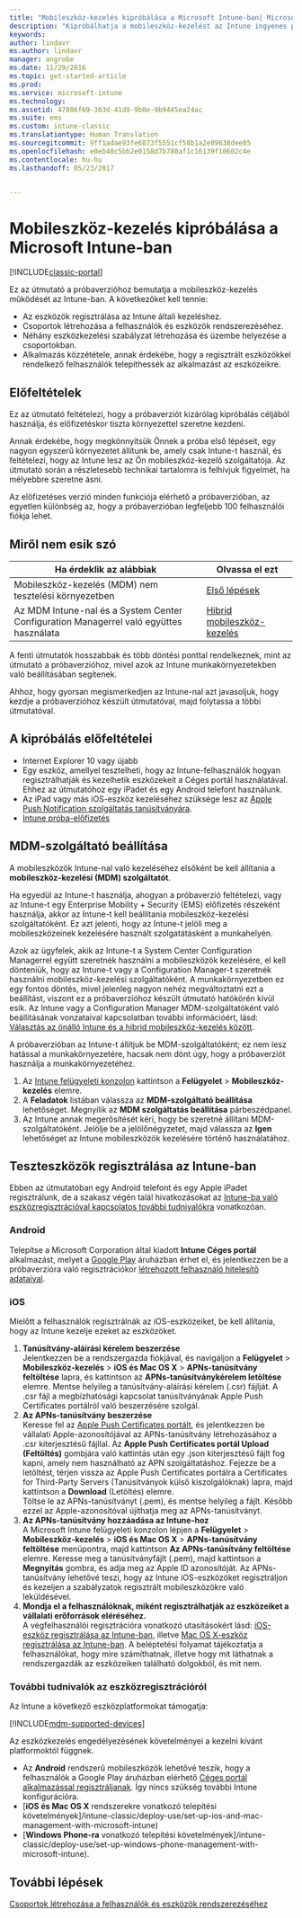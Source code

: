 ```yaml
---
title: "Mobileszköz-kezelés kipróbálása a Microsoft Intune-ban| Microsoft Docs"
description: "Kipróbálhatja a mobileszköz-kezelést az Intune ingyenes próbaverziójában."
keywords: 
author: lindavr
ms.author: lindavr
manager: angrobe
ms.date: 11/29/2016
ms.topic: get-started-article
ms.prod: 
ms.service: microsoft-intune
ms.technology: 
ms.assetid: 47806f69-303d-41d9-9b0e-9b9445ea24ac
ms.suite: ems
ms.custom: intune-classic
ms.translationtype: Human Translation
ms.sourcegitcommit: 9ff1adae93fe6873f5551cf58b1a2e89638dee85
ms.openlocfilehash: e0eb48c5bb2e0158d7b780af1c16139f10602c4e
ms.contentlocale: hu-hu
ms.lasthandoff: 05/23/2017


---
```


# <a name="evaluate-mobile-device-management-in-microsoft-intune"></a>Mobileszköz-kezelés kipróbálása a Microsoft Intune-ban

[!INCLUDE[classic-portal](../includes/classic-portal.md)]

Ez az útmutató a próbaverzióhoz bemutatja a mobileszköz-kezelés működését az Intune-ban. A következőket kell tennie:
- Az eszközök regisztrálása az Intune általi kezeléshez.
- Csoportok létrehozása a felhasználók és eszközök rendszerezéséhez.
- Néhány eszközkezelési szabályzat létrehozása és üzembe helyezése a csoportokban.
- Alkalmazás közzététele, annak érdekébe, hogy a regisztrált eszközökkel rendelkező felhasználók telepíthessék az alkalmazást az eszközeikre.
<!--- - Monitor the device? View a report of compliant devices?--->
<!--- - Remove the device from management--->

## <a name="assumptions"></a>Előfeltételek
Ez az útmutató feltételezi, hogy a próbaverziót kizárólag kipróbálás céljából használja, és előfizetéskor tiszta környezettel szeretne kezdeni.

Annak érdekébe, hogy megkönnyítsük Önnek a próba első lépéseit, egy nagyon egyszerű környezetet állítunk be, amely csak Intune-t használ, és feltételezi, hogy az Intune lesz az Ön mobileszköz-kezelő szolgáltatója. Az útmutató során a részletesebb technikai tartalomra is felhívjuk figyelmét, ha mélyebbre szeretne ásni.

Az előfizetéses verzió minden funkciója elérhető a próbaverzióban, az egyetlen különbség az, hogy a próbaverzióban legfeljebb 100 felhasználói fiókja lehet.

## <a name="whats-not-covered"></a>Miről nem esik szó
|Ha érdeklik az alábbiak |Olvassa el ezt |
|------------------------|----------|
|Mobileszköz-kezelés (MDM) nem tesztelési környezetben | [Első lépések](/intune-classic/get-started/start-with-a-paid-subscription-to-microsoft-intune) |
|Az MDM Intune-nal és a System Center Configuration Managerrel való együttes használata | [Hibrid mobileszköz-kezelés](https://docs.microsoft.com/sccm/mdm/understand/hybrid-mobile-device-management) |

A fenti útmutatók hosszabbak és több döntési ponttal rendelkeznek, mint az útmutató a próbaverzióhoz, mivel azok az Intune munkakörnyezetekben való beállításában segítenek.

Ahhoz, hogy gyorsan megismerkedjen az Intune-nal azt javasoljuk, hogy kezdje a próbaverzióhoz készült útmutatóval, majd folytassa a többi útmutatóval.

## <a name="prerequisites-for-this-evaluation"></a>A kipróbálás előfeltételei
- Internet Explorer 10 vagy újabb
- Egy eszköz, amellyel tesztelheti, hogy az Intune-felhasználók hogyan regisztrálhatják és kezelhetik eszközekeit a Céges portál használatával. Ehhez az útmutatóhoz egy iPadet és egy Android telefont használunk.
- Az iPad vagy más iOS-eszköz kezeléséhez szüksége lesz az [Apple Push Notification szolgáltatás tanúsítványára](/intune-classic/deploy-use/set-up-ios-and-mac-management-with-microsoft-intune).
- [Intune próba-előfizetés](sign-up-for-30-day-trial-microsoft-intune.md)

## <a name="set-your-mdm-authority"></a>MDM-szolgáltató beállítása
A mobileszközök Intune-nal való kezeléséhez elsőként be kell állítania a **mobileszköz-kezelési (MDM) szolgáltatót**.

Ha egyedül az Intune-t használja, ahogyan a próbaverzió feltételezi, vagy az Intune-t egy Enterprise Mobility + Security (EMS) előfizetés részeként használja, akkor az Intune-t kell beállítania mobileszköz-kezelési szolgáltatóként. Ez azt jelenti, hogy az Intune-t jelöli meg a mobileszközeinek kezelésére használt szolgatátásként a munkahelyén.

Azok az ügyfelek, akik az Intune-t a System Center Configuration Managerrel együtt szeretnék használni a mobileszközök kezelésére, el kell dönteniük, hogy az Intune-t vagy a Configuration Manager-t szeretnék használni mobileszköz-kezelési szolgáltatóként. A munkakörnyezetben ez egy fontos döntés, mivel jelenleg nagyon nehéz megváltoztatni ezt a beállítást, viszont ez a próbaverzióhoz készült útmutató hatókörén kívül esik. Az Intune vagy a Configuration Manager MDM-szolgáltatóként való beállításának vonzataival kapcsolatban további információért, lásd: [Választás az önálló Intune és a hibrid mobileszköz-kezelés között](https://docs.microsoft.com/sccm/mdm/understand/choose-between-standalone-intune-and-hybrid-mobile-device-management).

A próbaverzióban az Intune-t állítjuk be MDM-szolgáltatóként; ez nem lesz hatással a munkakörnyezetére, hacsak nem dönt úgy, hogy a próbaverziót használja a munkakörnyezetéhez.

1. Az [Intune felügyeleti konzolon](https://manage.microsoft.com/) kattintson a **Felügyelet** &gt; **Mobileszköz-kezelés** elemre.
2. A **Feladatok** listában válassza az **MDM-szolgáltató beállítása** lehetőséget. Megnyílik az **MDM szolgáltatás beállítása** párbeszédpanel. <!---screen shot--->
3. Az Intune annak megerősítését kéri, hogy be szeretné állítani MDM-szolgáltatóként. Jelölje be a jelölőnégyzetet, majd válassza az **Igen** lehetőséget az Intune mobileszközök kezelésére történő használatához.

## <a name="enroll-your-test-devices-into-intune"></a>Teszteszközök regisztrálása az Intune-ban

Ebben az útmutatóban egy Android telefont és egy Apple iPadet regisztrálunk, de a szakasz végén talál hivatkozásokat az [Intune-ba való eszközregisztrációval kapcsolatos további tudnivalókra](#Learn-more-about-device-enrollment) vonatkozóan.
### <a name="android"></a>Android
Telepítse a Microsoft Corporation által kiadott **Intune Céges portál** alkalmazást, melyet a [Google Play](http://go.microsoft.com/fwlink/p/?LinkId=386612) áruházban érhet el, és jelentkezzen be a próbaverzióra való regisztrációkor [létrehozott felhasználó hitelesítő adataival](sign-up-for-30-day-trial-microsoft-intune.md#add-users).

### <a name="ios"></a>iOS
Mielőtt a felhasználók regisztrálnák az iOS-eszközeiket, be kell állítania, hogy az Intune kezelje ezeket az eszközöket.

1. **Tanúsítvány-aláírási kérelem beszerzése**<br/>
Jelentkezzen be a rendszergazda fiókjával, és navigáljon a **Felügyelet** > **Mobileszköz-kezelés** > **iOS és Mac OS X** > **APNs-tanúsítvány feltöltése** lapra, és kattintson az **APNs-tanúsítványkérelem letöltése** elemre. Mentse helyileg a tanúsítvány-aláírási kérelem (.csr) fájlját. A .csr fájl a megbízhatósági kapcsolat tanúsítványának Apple Push Certificates portálról való beszerzésére szolgál. <!--- screen shot--->
2.    **Az APNs-tanúsítvány beszerzése**<BR/>
Keresse fel az [Apple Push Certificates portált](https://idmsa.apple.com/IDMSWebAuth/login?appIdKey=3fbfc9ad8dfedeb78be1d37f6458e72adc3160d1ad5b323a9e5c5eb2f8e7e3e2&rv=2), és jelentkezzen be vállalati Apple-azonosítójával az APNs-tanúsítvány létrehozásához a .csr kiterjesztésű fájllal. Az **Apple Push Certificates portál Upload (Feltöltés)** gombjára való kattintás után egy .json kiterjesztésű fájlt fog kapni, amely nem használható az APN szolgáltatáshoz. Fejezze be a letöltést, térjen vissza az Apple Push Certificates portálra a Certificates for Third-Party Servers (Tanúsítványok külső kiszolgálóknak) lapra, majd kattintson a **Download** (Letöltés) elemre.<br/>
Töltse le az APNs-tanúsítványt (.pem), és mentse helyileg a fájlt. Később ezzel az Apple-azonosítóval újíthatja meg az APNs-tanúsítványt.
3.    **Az APNs-tanúsítvány hozzáadása az Intune-hoz**<BR/>
A Microsoft Intune felügyeleti konzolon lépjen a **Felügyelet** > **Mobileszköz-kezelés** > **iOS és Mac OS X** > **APNs-tanúsítvány feltöltése** menüpontra, majd kattintson **Az APNs-tanúsítvány feltöltése** elemre. Keresse meg a tanúsítványfájlt (.pem), majd kattintson a **Megnyitás** gombra, és adja meg az Apple ID azonosítóját. Az APNs-tanúsítvány lehetővé teszi, hogy az Intune iOS-eszközöket regisztráljon és kezeljen a szabályzatok regisztrált mobileszközökre való leküldésével.
4.    **Mondja el a felhasználóknak, miként regisztrálhatják az eszközeiket a vállalati erőforrások eléréséhez.**<br/>
A végfelhasználói regisztrációra vonatkozó utasításokért lásd: [iOS-eszköz regisztrálása az Intune-ban](https://docs.microsoft.com/intune-user-help/enroll-your-device-in-intune-ios), illetve [Mac OS X-eszköz regisztrálása az Intune-ban](https://docs.microsoft.com/intune-user-help/enroll-your-device-in-intune-mac-os-x). A beléptetési folyamat tájékoztatja a felhasználókat, hogy mire számíthatnak, illetve hogy mit láthatnak a rendszergazdák az eszközeiken található dolgokból, és mit nem.


### <a name="learn-more-about-device-enrollment"></a>További tudnivalók az eszközregisztrációról

Az Intune a következő eszközplatformokat támogatja:

[!INCLUDE[mdm-supported-devices](../includes/mdm-supported-devices.md)]

Az eszközkezelés engedélyezésének követelményei a kezelni kívánt platformoktól függnek.
- Az **Android** rendszerű mobileszközök lehetővé teszik, hogy a felhasználók a Google Play áruházban elérhető [Céges portál alkalmazással regisztráljanak](/intune-classic/deploy-use/set-up-android-management-with-microsoft-intune). Így nincs szükség további Intune konfigurációra.
- [**iOS és Mac OS X** rendszerekre vonatkozó telepítési követelmények]/intune-classic/deploy-use/set-up-ios-and-mac-management-with-microsoft-intune)
- [**Windows Phone-ra** vonatkozó telepítési követelmények]/intune-classic/deploy-use/set-up-windows-phone-management-with-microsoft-intune).

<!--- ## Verify enrollment--->
<!--- START HERE

### iOS and Mac OS X
Install the **Microsoft Intune Company Portal** app from Microsoft Corporation available in the App Store and sign in with Intune user credentials added above. View **Enrolled devices** to add your device.



### Windows Phone 8.1
Users install the **Company Portal** app from Microsoft Corporation, available in the Windows Phone store, and sign in with the Intune user credentials added above.  View **Enrolled devices** to add your device.

## Install the previously deployed app
Open the Company Portal on the mobile device, choose **Apps**, and then install **Microsoft Skype**.--->



## <a name="next-steps"></a>További lépések
[Csoportok létrehozása a felhasználók és eszközök rendszerezéséhez](get-started-with-a-30-day-trial-of-microsoft-intune-step-3.md)

